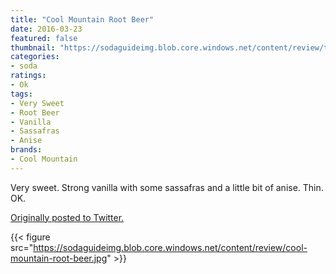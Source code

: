 ```yaml
---
title: "Cool Mountain Root Beer"
date: 2016-03-23
featured: false
thumbnail: "https://sodaguideimg.blob.core.windows.net/content/review/thumbs/cool-mountain-root-beer.jpg"
categories:
- soda
ratings:
- Ok
tags:
- Very Sweet
- Root Beer
- Vanilla
- Sassafras
- Anise
brands:
- Cool Mountain
---
```


Very sweet. Strong vanilla with some sassafras and a little bit of anise. Thin. OK.

[Originally posted to Twitter.](https://twitter.com/Cavorter/status/712680239239798785)

{{< figure src="https://sodaguideimg.blob.core.windows.net/content/review/cool-mountain-root-beer.jpg" >}}

